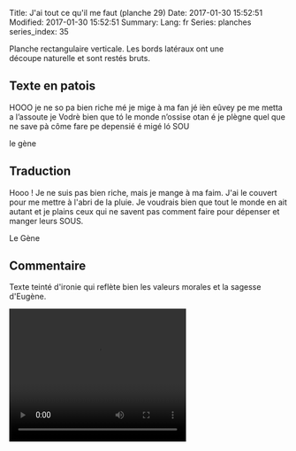 Title: J'ai tout ce qu'il me faut (planche 29)
Date: 2017-01-30 15:52:51
Modified: 2017-01-30 15:52:51
Summary: 
Lang: fr
Series: planches
series_index: 35


<figure class="image-block" style="float: right;">
  <img alt="" src="{static}/images/planche_29.png">
  <figcaption style="max-width: 279px"></figcaption>
</figure>
Planche rectangulaire verticale. Les bords latéraux ont une découpe naturelle et sont restés bruts.


## Texte en patois
HOOO  je ne so pa bien riche mé je mige à ma fan jé ièn  eûvey pe me metta a l’assoute  je Vodrè bien que tó le monde n’ossise otan é je plègne quel que ne save pà côme fare pe depensié é migé ló SOU

le gène

## Traduction
Hooo ! Je ne suis pas bien riche, mais je mange à ma faim. J'ai le couvert pour me mettre à l'abri de la pluie. Je voudrais bien que tout le monde en ait autant et je plains ceux qui ne savent pas comment faire pour dépenser et manger leurs  SOUS.

Le Gène

## Commentaire
Texte teinté d'ironie qui reflète bien les valeurs morales et la sagesse d'Eugène.






<video width="320" height="240" controls>
  <source src="https://d1njpgd0ygatdn.cloudfront.net/video_29.mp4" type="video/mp4">
</video>
